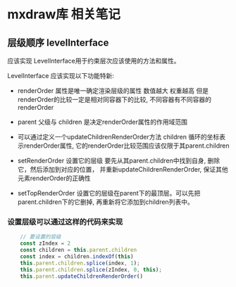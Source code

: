 # mxdraw库 相关笔记

## 层级顺序 levelInterface

应该实现 LevelInterface用于约束层次应该使用的方法和属性。

LevelInterface 应该实现以下功能特新:

* renderOrder 属性是唯一确定渲染层级的属性 数值越大 权重越高 但是 renderOrder的比较一定是相对同容器下的比较, 不同容器有不同容器的renderOrder

* parent 父级与 children 是决定renderOrder属性的作用域范围

* 可以通过定义一个updateChildrenRenderOrder方法 children 循环的坐标表示renderOrder属性, 它的renderOrder比较范围应该仅限于其parent.children

* setRenderOrder 设置它的层级 要先从其parent.children中找到自身, 删除它，然后添加到对应的位置， 并重新updateChildrenRenderOrder, 保证其他元素renderOrder的正确性

* setTopRenderOrder 设置它的层级在parent下的最顶层。可以先把parent.children下的它删掉, 再重新将它添加到children列表中。

### 设置层级可以通过这样的代码来实现

```ts
    // 要设置的层级
    const zIndex = 2
    const children = this.parent.children
    const index = children.indexOf(this)
    this.parent.children.splice(index, 1);
    this.parent.children.splice(zIndex, 0, this);
    this.parent.updateChildrenRenderOrder()
```
